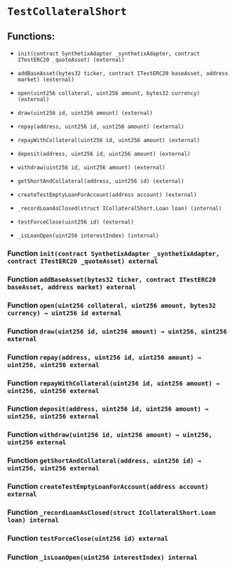 # `TestCollateralShort`

## Functions:

- `init(contract SynthetixAdapter _synthetixAdapter, contract ITestERC20 _quoteAsset) (external)`

- `addBaseAsset(bytes32 ticker, contract ITestERC20 baseAsset, address market) (external)`

- `open(uint256 collateral, uint256 amount, bytes32 currency) (external)`

- `draw(uint256 id, uint256 amount) (external)`

- `repay(address, uint256 id, uint256 amount) (external)`

- `repayWithCollateral(uint256 id, uint256 amount) (external)`

- `deposit(address, uint256 id, uint256 amount) (external)`

- `withdraw(uint256 id, uint256 amount) (external)`

- `getShortAndCollateral(address, uint256 id) (external)`

- `createTestEmptyLoanForAccount(address account) (external)`

- `_recordLoanAsClosed(struct ICollateralShort.Loan loan) (internal)`

- `testForceClose(uint256 id) (external)`

- `_isLoanOpen(uint256 interestIndex) (internal)`

### Function `init(contract SynthetixAdapter _synthetixAdapter, contract ITestERC20 _quoteAsset) external`

### Function `addBaseAsset(bytes32 ticker, contract ITestERC20 baseAsset, address market) external`

### Function `open(uint256 collateral, uint256 amount, bytes32 currency) → uint256 id external`

### Function `draw(uint256 id, uint256 amount) → uint256, uint256 external`

### Function `repay(address, uint256 id, uint256 amount) → uint256, uint256 external`

### Function `repayWithCollateral(uint256 id, uint256 amount) → uint256, uint256 external`

### Function `deposit(address, uint256 id, uint256 amount) → uint256, uint256 external`

### Function `withdraw(uint256 id, uint256 amount) → uint256, uint256 external`

### Function `getShortAndCollateral(address, uint256 id) → uint256, uint256 external`

### Function `createTestEmptyLoanForAccount(address account) external`

### Function `_recordLoanAsClosed(struct ICollateralShort.Loan loan) internal`

### Function `testForceClose(uint256 id) external`

### Function `_isLoanOpen(uint256 interestIndex) internal`
